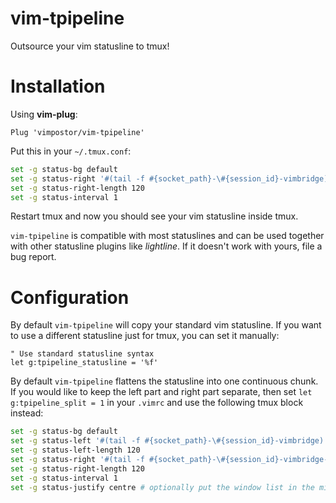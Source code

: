 # vim-tpipeline

Outsource your vim statusline to tmux!

# Installation

Using **vim-plug**:

```vim
Plug 'vimpostor/vim-tpipeline'
```

Put this in your `~/.tmux.conf`:

```bash
set -g status-bg default
set -g status-right '#(tail -f #{socket_path}-\#{session_id}-vimbridge)'
set -g status-right-length 120
set -g status-interval 1
```

Restart tmux and now you should see your vim statusline inside tmux.

`vim-tpipeline` is compatible with most statuslines and can be used together with other statusline plugins like *lightline*. If it doesn't work with yours, file a bug report.

# Configuration

By default `vim-tpipeline` will copy your standard vim statusline.
If you want to use a different statusline just for tmux, you can set it manually:

```vim
" Use standard statusline syntax
let g:tpipeline_statusline = '%f'
```

By default `vim-tpipeline` flattens the statusline into one continuous chunk. If you would like to keep the left part and right part separate, then set `let g:tpipeline_split = 1` in your `.vimrc` and use the following tmux block instead:

```bash
set -g status-bg default
set -g status-left '#(tail -f #{socket_path}-\#{session_id}-vimbridge)'
set -g status-left-length 120
set -g status-right '#(tail -f #{socket_path}-\#{session_id}-vimbridge-R)'
set -g status-right-length 120
set -g status-interval 1
set -g status-justify centre # optionally put the window list in the middle
```
